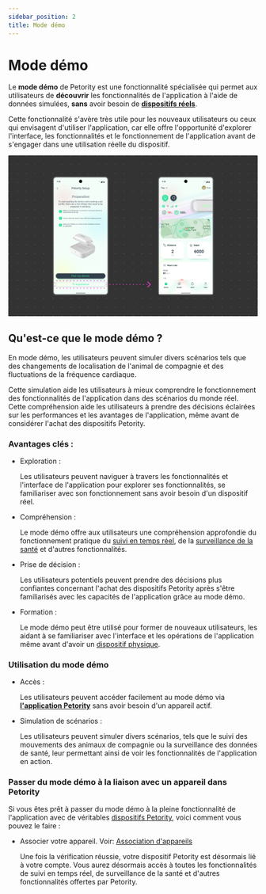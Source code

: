 ```yaml
---
sidebar_position: 2
title: Mode démo
---
```


# Mode démo
Le **mode démo** de Petority est une fonctionnalité spécialisée qui permet aux utilisateurs de **découvrir** les fonctionnalités de l'application à l'aide de données simulées, **sans** avoir besoin de **[dispositifs réels](https://www.petority.net/)**.

Cette fonctionnalité s'avère très utile pour les nouveaux utilisateurs ou ceux qui envisagent d'utiliser l'application, car elle offre l'opportunité d'explorer l'interface, les fonctionnalités et le fonctionnement de l'application avant de s'engager dans une utilisation réelle du dispositif.

![demo](/img/demo/Demo.jpg)

## Qu'est-ce que le mode démo ?
En mode démo, les utilisateurs peuvent simuler divers scénarios tels que des changements de localisation de l'animal de compagnie et des fluctuations de la fréquence cardiaque.

Cette simulation aide les utilisateurs à mieux comprendre le fonctionnement des fonctionnalités de l'application dans des scénarios du monde réel. Cette compréhension aide les utilisateurs à prendre des décisions éclairées sur les performances et les avantages de l'application, même avant de considérer l'achat des dispositifs Petority.
### Avantages clés :
+ Exploration :

	Les utilisateurs peuvent naviguer à travers les fonctionnalités et l'interface de l'application pour explorer ses fonctionnalités, se familiariser avec son fonctionnement sans avoir besoin d'un dispositif réel.

+ Compréhension :

	Le mode démo offre aux utilisateurs une compréhension approfondie du fonctionnement pratique du [suivi en temps réel](/docs/petority/features/live-tracking), de la [surveillance de la santé](/docs/petority/features/health-monitoring) et d'autres fonctionnalités.

+ Prise de décision :

	Les utilisateurs potentiels peuvent prendre des décisions plus confiantes concernant l'achat des dispositifs Petority après s'être familiarisés avec les capacités de l'application grâce au mode démo.

+ Formation :

	Le mode démo peut être utilisé pour former de nouveaux utilisateurs, les aidant à se familiariser avec l'interface et les opérations de l'application même avant d'avoir un [dispositif physique](/img/logo.svg).

### Utilisation du mode démo
+ Accès :

    Les utilisateurs peuvent accéder facilement au mode démo via **[l'application Petority](/docs/petority/get-to-know/intro)** sans avoir besoin d'un appareil actif.
+ Simulation de scénarios :

    Les utilisateurs peuvent simuler divers scénarios, tels que le suivi des mouvements des animaux de compagnie ou la surveillance des données de santé, leur permettant ainsi de voir les fonctionnalités de l'application en action.


### Passer du mode démo à la liaison avec un appareil dans Petority
Si vous êtes prêt à passer du mode démo à la pleine fonctionnalité de l'application avec de véritables [dispositifs Petority](img/logo.svg), voici comment vous pouvez le faire :
+ Associer votre appareil. Voir: [Association d'appareils](/docs/petority/devices/device-pairing)

    Une fois la vérification réussie, votre dispositif Petority est désormais lié à votre compte. Vous aurez désormais accès à toutes les fonctionnalités de suivi en temps réel, de surveillance de la santé et d'autres fonctionnalités offertes par Petority.